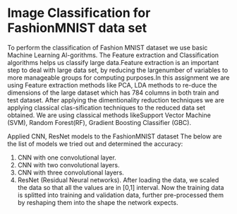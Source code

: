 # Image Classification for FashionMNIST data set
To perform the classification of Fashion MNIST dataset we use basic Machine Learning Al-gorithms.  The Feature extraction and Classification algorithms helps us classify large data.Feature extraction is an important step to deal with large data set, by reducing the largenumber of variables to more manageable groups for computing purposes.In this assignment we are using Feature extraction methods like PCA, LDA methods to re-duce the dimensions of the large dataset which has 784 columns in both train and test dataset.  After applying the dimentionality reduction techniques we are applying classical clas-sification techniques to the reduced data set obtained.  We are using classical methods likeSupport Vector Machine (SVM), Random Forest(RF), Gradient Boosting Classifier (GBC).

Applied CNN, ResNet models to the FashionMNIST dataset
The below are the list of models we tried out and determined the accuracy:
1. CNN with one convolutional layer.
2. CNN with two convolutional layers.
3. CNN with three convolutional layers.
4. ResNet (Residual Neural networks).
After loading the data, we scaled the data so that all the values are in [0,1] interval. Now
the training data is splitted into training and validation data, further pre-processed them by
reshaping them into the shape the network expects.
